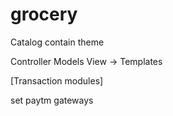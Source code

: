 # grocery

Catalog contain theme

Controller
Models
View -> Templates

[Transaction modules]

set paytm gateways
